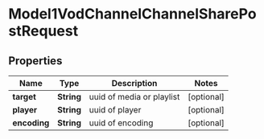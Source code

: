 

# Model1VodChannelChannelSharePostRequest


## Properties

| Name | Type | Description | Notes |
|------------ | ------------- | ------------- | -------------|
|**target** | **String** | uuid of media or playlist |  [optional] |
|**player** | **String** | uuid of player |  [optional] |
|**encoding** | **String** | uuid of encoding |  [optional] |



